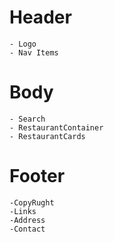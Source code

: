 # Header

    - Logo
    - Nav Items

# Body

    - Search
    - RestaurantContainer
    - RestaurantCards

# Footer

    -CopyRught
    -Links
    -Address
    -Contact
